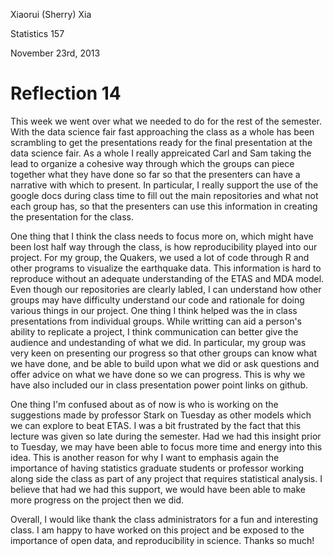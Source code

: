 
Xiaorui (Sherry) Xia

Statistics 157

November 23rd, 2013

Reflection 14
===============

This week we went over what we needed to do for the rest of the semester. With the data science fair fast approaching
the class as a whole has been scrambling to get the presentations ready for the final presentation at the data science fair.
As a whole I really appreicated Carl and Sam taking the lead to organize a cohesive way through which the groups can
piece together what they have done so far so that the presenters can have a narrative with which to present. In particular,
I really support the use of the google docs during class time to fill out the main repositories and what not each group
has, so that the presenters can use this information in creating the presentation for the class. 

One thing that I think the
class needs to focus more on, which might have been lost half way through the class, is how reproducibility played into our
project. For my group, the Quakers, we used a lot of code through R and other programs to visualize the earthquake data. This
information is hard to reproduce without an adequate understanding of the ETAS and MDA model. Even though our repositories
are clearly labled, I can understand how other groups may have difficulty understand our code and rationale for doing various
things in our project. One thing I think helped was the in class presentations from individual groups. While writting can 
aid a person's ability to replicate a project, I think communication can better give the audience and undestanding of what
we did. In particular, my group was very keen on presenting our progress so that other groups can know what we have done, and 
be able to build upon what we did or ask questions and offer advice on what we have done so we can progress. This is why 
we have also included our in class presentation power point links on github.

One thing I'm confused about as of now is who is working on the suggestions made by professor Stark on Tuesday as other models
which we can explore to beat ETAS. I was a bit frustrated by the fact that this lecture was given so late during the semester.
Had we had this insight prior to Tuesday, we may have been able to focus more time and energy into this idea. This is another
reason for why I want to emphasis again the importance of having statistics graduate students or professor working along side 
the class as part of any project that requires statistical analysis. I believe that had we had this support, we would have been
able to make more progress on the project then we did. 

Overall, I would like thank the class administrators for a fun and interesting class. I am happy to have worked on this project
and be exposed to the importance of open data, and reproducibility in science. Thanks so much!
